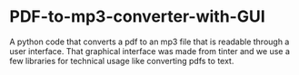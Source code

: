 # PDF-to-mp3-converter-with-GUI
A python code that converts a pdf to an mp3 file that is readable through a user interface. That graphical interface was made from tinter and we use a few libraries for technical usage like converting pdfs to text. 
